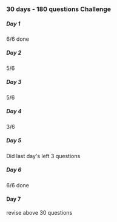 ### 30 days - 180 questions Challenge

##### Day 1 </br> 
6/6 done </br>
##### Day 2 </br>
5/6 </br>
##### Day 3 </br>
5/6 </br>
##### Day 4 </br>
3/6 </br>

##### Day 5 </br>
Did last day's left 3 questions

##### Day 6 </br>
6/6 done

#### Day 7</br>

revise above 30 questions
